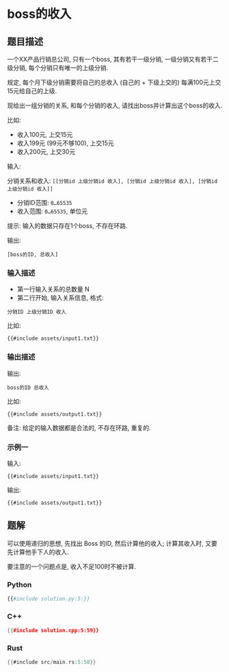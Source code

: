 # boss的收入

## 题目描述

一个XX产品行销总公司, 只有一个boss, 其有若干一级分销, 一级分销又有若干二级分销, 每个分销只有唯一的上级分销.

规定, 每个月下级分销需要将自己的总收入 (自己的 + 下级上交的) 每满100元上交15元给自己的上级.

现给出一组分销的关系, 和每个分销的收入, 请找出boss并计算出这个boss的收入.

比如:

- 收入100元, 上交15元
- 收入199元 (99元不够100), 上交15元
- 收入200元, 上交30元

输入:

分销关系和收入: `[[分销id 上级分销id 收入], [分销id 上级分销id 收入], [分销id 上级分销id 收入]]`

- 分销ID范围: `0…65535`
- 收入范围: `0…65535`, 单位元

提示: 输入的数据只存在1个boss, 不存在环路.

输出:

```text
[boss的ID, 总收入]
```

### 输入描述

- 第一行输入关系的总数量 N
- 第二行开始, 输入关系信息, 格式:

```text
分销ID 上级分销ID 收入 
```

比如:

```text
{{#include assets/input1.txt}}
```

### 输出描述

输出:

```text
boss的ID 总收入
```

比如:

```text
{{#include assets/output1.txt}}
```

备注: 给定的输入数据都是合法的, 不存在环路, 重复的.

### 示例一

输入:

```text
{{#include assets/input1.txt}}
```

输出:

```text
{{#include assets/output1.txt}}
```

## 题解

可以使用递归的思想, 先找出 Boss 的ID, 然后计算他的收入; 计算其收入时, 又要先计算他手下人的收入.

要注意的一个问题点是, 收入不足100时不被计算.

### Python

```python
{{#include solution.py:5:}}
```

### C++

```cpp
{{#include solution.cpp:5:59}}
```

### Rust

```rust
{{#include src/main.rs:5:58}}
```